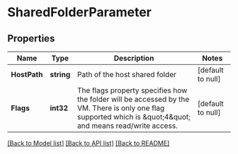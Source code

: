 # SharedFolderParameter

## Properties
Name | Type | Description | Notes
------------ | ------------- | ------------- | -------------
**HostPath** | **string** | Path of the host shared folder | [default to null]
**Flags** | **int32** | The flags property specifies how the folder will be accessed by the VM. There is only one flag supported which is \&quot;4\&quot; and means read/write access.  | [default to null]

[[Back to Model list]](README.md#documentation-for-models) [[Back to API list]](README.md#documentation-for-api-endpoints) [[Back to README]](README.md)


